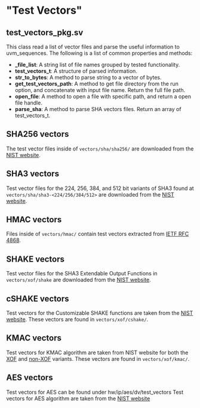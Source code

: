 # "Test Vectors"

## test_vectors_pkg.sv
This class read a list of vector files and parse the useful information to
uvm_sequences.
The following is a list of common properties and methods:
* **_file_list**: A string list of file names grouped by tested functionality.
* **test_vectors_t**: A structure of parsed information.
* **str_to_bytes**: A method to parse string to a vector of bytes.
* **get_test_vectors_path**: A method to get file directory from the run option,
  and concatenate with input file name. Return the full file path.
* **open_file**: A method to open a file with specific path, and return a open
  file handle.
* **parse_sha**: A method to parse SHA vectors files. Return an array of
  test_vectors_t.

## SHA256 vectors
The test vector files inside of `vectors/sha/sha256/` are downloaded from the
[NIST website](https://csrc.nist.gov/Projects/Cryptographic-Algorithm-Validation-Program/Secure-Hashing#shavs).

## SHA3 vectors
Test vector files for the 224, 256, 384, and 512 bit variants of SHA3 found at
`vectors/sha/sha3-<224/256/384/512>` are downloaded from the [NIST
website](https://csrc.nist.gov/CSRC/media/Projects/Cryptographic-Algorithm-Validation-Program/documents/sha3/sha-3bytetestvectors.zip).

## HMAC vectors
Files inside of `vectors/hmac/` contain test vectors extracted from [IETF RFC 4868](https://tools.ietf.org/html/rfc4868).

## SHAKE vectors
Test vector files for the SHA3 Extendable Output Functions in `vectors/xof/shake` are
downloaded from the [NIST
website](https://csrc.nist.gov/CSRC/media/Projects/Cryptographic-Algorithm-Validation-Program/documents/shs/shabytetestvectors.zip).

## cSHAKE vectors
Test vectors for the Customizable SHAKE functions are taken from the [NIST
website](https://csrc.nist.gov/CSRC/media/Projects/Cryptographic-Standards-and-Guidelines/documents/examples/cSHAKE_samples.pdf).
These vectors are found in `vectors/xof/cshake/`.

## KMAC vectors
Test vectors for KMAC algorithm are taken from NIST website for both the
[XOF](https://csrc.nist.gov/CSRC/media/Projects/Cryptographic-Standards-and-Guidelines/documents/examples/KMAC_samples.pdf)
and
[non-XOF](https://csrc.nist.gov/CSRC/media/Projects/Cryptographic-Standards-and-Guidelines/documents/examples/KMACXOF_samples.pdf)
variants.
These vectors are found in `vectors/xof/kmac/`.

## AES vectors
Test vectors for AES can be found under hw/ip/aes/dv/test_vectors
Test vectors for AES algorithm are taken from the
[NIST website](https://csrc.nist.gov/CSRC/media/Projects/Cryptographic-Standards-and-Guidelines/documents/examples/AES_ModesA_All.pdf)

